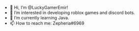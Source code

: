 - 👋 Hi, I’m @LuckyGamerEmir!
- 👀 I’m interested in developing roblox games and discord bots.
- 🌱 I’m currently learning Java.
- 📫 How to reach me: Zepheria#6969

<!---
LuckyGamerEmir/LuckyGamerEmir is a ✨ special ✨ repository because its `README.md` (this file) appears on your GitHub profile.
You can click the Preview link to take a look at your changes.
--->
